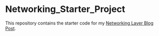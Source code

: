 # Networking_Starter_Project

This repository contains the starter code for my <a href="https://medium.com/@mediassumani49/building-a-safe-modularized-and-well-structured-networking-layer-in-swift-4-2-de264d079ce2"> Networking Layer Blog Post</a>.
